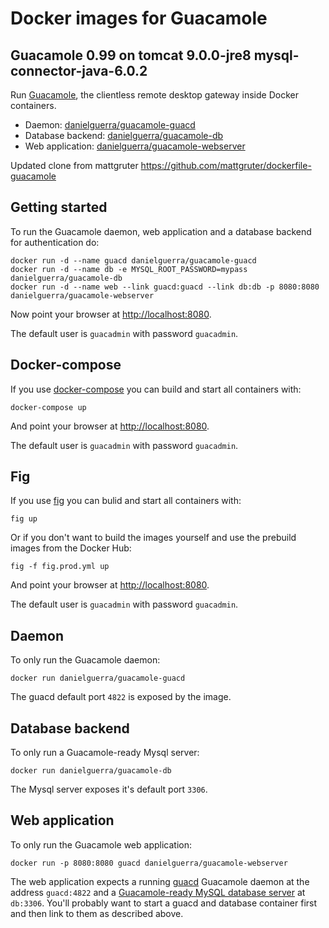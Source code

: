# Docker images for Guacamole

## Guacamole 0.99 on tomcat 9.0.0-jre8 mysql-connector-java-6.0.2

Run [Guacamole](http://guac-dev.org/), the clientless remote desktop gateway inside Docker containers.

- Daemon: [danielguerra/guacamole-guacd](https://registry.hub.docker.com/u/danielguerra/guacamole-guacd/)
- Database backend: [danielguerra/guacamole-db](https://registry.hub.docker.com/u/danielguerra/guacamole-db/)
- Web application: [danielguerra/guacamole-webserver](https://registry.hub.docker.com/u/danielguerra/guacamole-webserver/)

Updated clone from mattgruter https://github.com/mattgruter/dockerfile-guacamole

## Getting started
To run the Guacamole daemon, web application and a database backend for authentication do:

    docker run -d --name guacd danielguerra/guacamole-guacd
    docker run -d --name db -e MYSQL_ROOT_PASSWORD=mypass danielguerra/guacamole-db
    docker run -d --name web --link guacd:guacd --link db:db -p 8080:8080 danielguerra/guacamole-webserver

Now point your browser at [http://localhost:8080](http://localhost:8080).

The default user is `guacadmin` with password `guacadmin`.


## Docker-compose
If you use [docker-compose](https://docs.docker.com/compose/) you can build and start all containers with:

    docker-compose up

And point your browser at [http://localhost:8080](http://localhost:8080).

The default user is `guacadmin` with password `guacadmin`.

## Fig
If you use [fig](http://www.fig.sh/) you can bulid and start all containers with:

    fig up

Or if you don't want to build the images yourself and use the prebuild images from the Docker Hub:

    fig -f fig.prod.yml up

And point your browser at [http://localhost:8080](http://localhost:8080).

The default user is `guacadmin` with password `guacadmin`.


## Daemon
To only run the Guacamole daemon:

    docker run danielguerra/guacamole-guacd

The guacd default port `4822` is exposed by the image.


## Database backend
To only run a Guacamole-ready Mysql server:

    docker run danielguerra/guacamole-db

The Mysql server exposes it's default port `3306`.


## Web application
To only run the Guacamole web application:

    docker run -p 8080:8080 guacd danielguerra/guacamole-webserver

The web application expects a running [guacd](https://github.com/danielguerra/dockerfile-guacamole/tree/master/guacd) Guacamole daemon at the address `guacd:4822` and a [Guacamole-ready MySQL database server](https://github.com/danielguerra/dockerfile-guacamole/tree/master/db) at `db:3306`.
You'll probably want to start a guacd and database container first and then link to them as described above.
